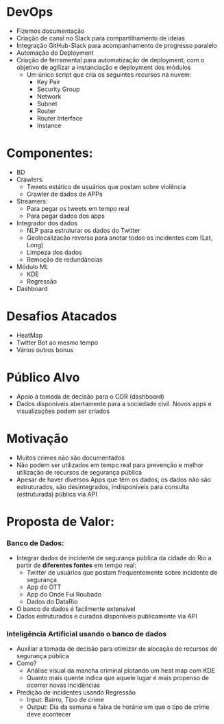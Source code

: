 # DevOps
- Fizemos documentação
- Criação de canal no Slack para compartilhamento de ideias
- Integração GitHub-Slack para acompanhamento de progresso paralelo
- Automação do Deployment
- Criação de ferramental para automatização de deployment, com o objetivo de agilizar a instanciação e deployment dos módulos
  - Um único script que cria os seguintes recursos na nuvem:
     - Key Pair
     - Security Group
     - Network
     - Subnet
     - Router
     - Router Interface
     - Instance 
   

# Componentes:
-	BD
-	Crawlers:
    -	Tweets estático de usuários que postam sobre violência
    -	Crawler de dados de APPs
-	Streamers:
    - Para pegar os tweets em tempo real
    - Para pegar dados dos apps
-	Integrador dos dados
    - NLP para estruturar os dados do Twitter
    -	Geolocalizacão reversa para anotar todos os incidentes com (Lat, Long)
    -	Limpeza dos dados
    -	Remoção de redundâncias
-	Módulo ML
    - KDE
    - Regressão
- Dashboard

# Desafios Atacados
-	HeatMap 
- Twitter Bot ao mesmo tempo 
- Vários outros bonus

# Público Alvo
-	Apoio à tomada de decisão para o COR (dashboard)
-	Dados disponíveis abertamente para a sociedade civil. Novos apps e visualizações podem ser criados 

# Motivação
-	Muitos crimes não são documentados
-	Não podem ser utilizados em tempo real para prevenção e melhor utilização de recursos de segurança pública
-	Apesar de haver diversos Apps que têm os dados, os dados não são estruturados, são desintegrados, indisponíveis para consulta (estruturada) pública via API

# Proposta de Valor:
###	Banco de Dados:	
-	Integrar dados de incidente de segurança pública da cidade do Rio a partir de **diferentes fontes** em tempo real:
    -	Twitter de usuários que postam frequentemente sobre incidente de segurança
    - App do OTT
    - App do Onde Fui Roubado
     - Dados do DataRio
- O banco de dados é facilmente extensível
-	Dados estruturados e curados disponíveis publicamente via API

###	Inteligência Artificial usando o banco de dados
-	Auxiliar a tomada de decisão para otimizar de alocação de recursos de segurança pública
-	Como? 
    -	Análise visual da mancha criminal plotando um heat map com KDE
    -	Quanto mais quente indica que aquele lugar é mais propenso de ocorrer novas incidências
- Predição de incidentes usando Regressão
    -	Input: Bairro, Tipo de crime
    - Output: Dia da semana e faixa de horário em que o tipo de crime deve acontecer


